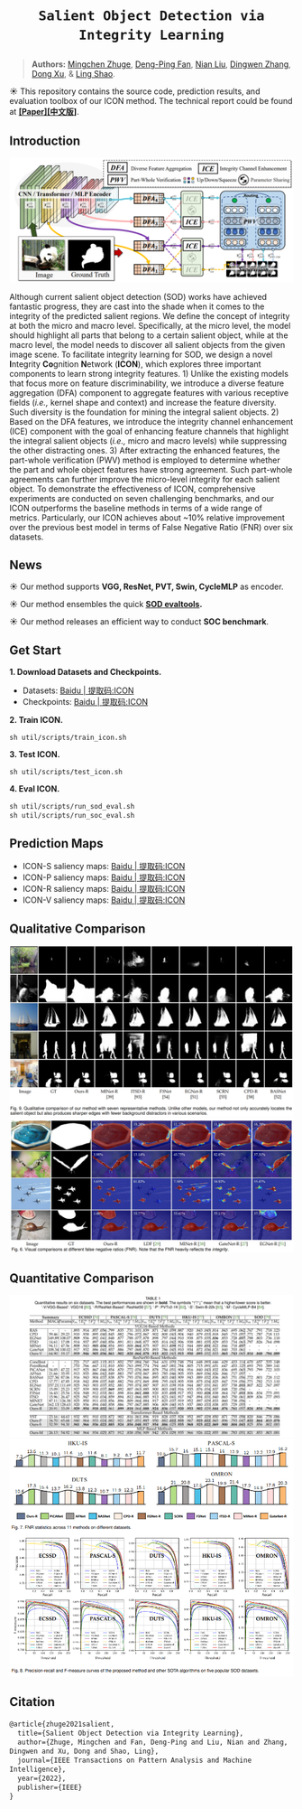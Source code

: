 # <p align=center>`Salient Object Detection via Integrity Learning`</p><!-- omit in toc -->

> **Authors:**
> [Mingchen Zhuge](https://github.com/GewelsJI),
> [Deng-Ping Fan](https://dengpingfan.github.io/),
> [Nian Liu](https://scholar.google.com/citations?user=ZSilWs4AAAAJ&hl=zh-CN),
> [Dingwen Zhang](https://scholar.google.com/citations?user=lKFZwK0AAAAJ&hl=zh-CN&oi=sra),
> [Dong Xu](https://scholar.google.com/citations?user=7Hdu5k4AAAAJ&hl=zh-CN), &
> [Ling Shao](https://scholar.google.com/citations?user=z84rLjoAAAAJ&hl=zh-CN).

☀️ This repository contains the source code, prediction results, and evaluation toolbox of our ICON method. The technical report could be found at [**[Paper]**](https://arxiv.org/pdf/2101.07663.pdf)[**[中文版]**](https://dengpingfan.github.io/papers/[2022][TPAMI]ICON_Chinese.pdf).

## Introduction
![framework](util/figure/framework.png) 

Although current salient object detection (SOD) works have achieved fantastic progress, they are cast into the shade when it comes to the integrity of the predicted salient regions. We define the concept of integrity at both the micro and macro level. Specifically, at the micro level, the model should highlight all parts that belong to a certain salient object, while at the macro level, the model needs to discover all salient objects from the given image scene. To facilitate integrity learning for SOD, we design a novel **I**ntegrity **Co**gnition **N**etwork (**ICON**), which explores three important components to learn strong integrity features. 1) Unlike the existing models that focus more on feature discriminability, we introduce a  diverse feature aggregation (DFA) component to aggregate features with various receptive fields (*i.e.,* kernel shape and context) and increase the feature diversity. Such diversity is the foundation for mining the integral salient objects. 2) Based on the DFA features, we introduce the integrity channel enhancement (ICE) component with the goal of enhancing feature channels that highlight the integral salient objects (*i.e.,* micro and macro levels) while suppressing the other distracting ones. 3) After extracting the enhanced features, the part-whole verification (PWV) method is employed to determine whether the part and whole object features have strong agreement. Such part-whole agreements can further improve the micro-level integrity for each salient object. To demonstrate the effectiveness of ICON, comprehensive experiments are conducted on seven challenging benchmarks, and our ICON outperforms the baseline methods in terms of a wide range of metrics. Particularly, our ICON achieves about ~10% relative improvement over the previous best model in terms of False Negative Ratio (FNR) over six datasets.

## News

☀️ Our method supports **VGG, ResNet, PVT, Swin, CycleMLP** as encoder.

☀️ Our method ensembles the quick **[SOD evaltools](https://github.com/mczhuge/SOCToolbox).**

☀️ Our method releases an efficient way to conduct **SOC benchmark**.

## Get Start
**1. Download Datasets and Checkpoints.**

- Datasets: [Baidu | 提取码:ICON](https://pan.baidu.com/s/1zFXR-xIykUhoj86kiQ3GxA) 
- Checkpoints: [Baidu | 提取码:ICON](https://pan.baidu.com/s/1zFXR-xIykUhoj86kiQ3GxA) 

**2. Train ICON.**
```
sh util/scripts/train_icon.sh
```

**3. Test ICON.**
```
sh util/scripts/test_icon.sh
```

**4. Eval ICON.**
```
sh util/scripts/run_sod_eval.sh
sh util/scripts/run_soc_eval.sh
```

## Prediction Maps
- ICON-S saliency maps: [Baidu | 提取码:ICON](https://pan.baidu.com/s/18_61oFS2iTlsenFEFKAjzg) 
- ICON-P saliency maps: [Baidu | 提取码:ICON](https://pan.baidu.com/s/1Qk7rXrkdrkNgpeHbEaBZUA) 
- ICON-R saliency maps: [Baidu | 提取码:ICON](https://pan.baidu.com/s/13QxDdOMrSrXj_O_XlWwhbw) 
- ICON-V saliency maps: [Baidu | 提取码:ICON](https://pan.baidu.com/s/1lded2LsYb07uAMGDT9XNNA) 

## Qualitative Comparison
![result4](util/figure/result_4.png) 
![result2](util/figure/result_2.png) 
## Quantitative Comparison
![result1](util/figure/result_1.png)
![result5](util/figure/result_5.png) 

## Citation
```
@article{zhuge2021salient,
  title={Salient Object Detection via Integrity Learning},
  author={Zhuge, Mingchen and Fan, Deng-Ping and Liu, Nian and Zhang, Dingwen and Xu, Dong and Shao, Ling},
  journal={IEEE Transactions on Pattern Analysis and Machine Intelligence},
  year={2022},
  publisher={IEEE}
}
```
